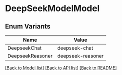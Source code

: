 # DeepSeekModelModel

## Enum Variants

| Name | Value |
|---- | -----|
| DeepseekChat | deepseek-chat |
| DeepseekReasoner | deepseek-reasoner |


[[Back to Model list]](../README.md#documentation-for-models) [[Back to API list]](../README.md#documentation-for-api-endpoints) [[Back to README]](../README.md)


